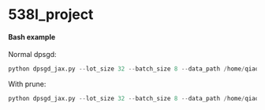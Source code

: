 # 538l_project

#### Bash example

Normal dpsgd:
```python
python dpsgd_jax.py --lot_size 32 --batch_size 8 --data_path /home/qiaoyuet/project/cifar10 --epochs 5
```
With prune:
```python
python dpsgd_jax.py --lot_size 32 --batch_size 8 --data_path /home/qiaoyuet/project/cifar10 --epochs 5 --prune
```
